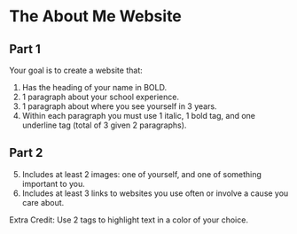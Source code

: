 # The About Me Website

## Part 1

Your goal is to create a website that:

1. Has the heading of your name in BOLD.
2. 1 paragraph about your school experience.
3. 1 paragraph about where you see yourself in 3 years.
4. Within each paragraph you must use 1 italic, 1 bold tag, and one underline tag (total of 3 given 2 paragraphs).

## Part 2
5. Includes at least 2 images: one of yourself, and one of something important to you.
6. Includes at least 3 links to websites you use often or involve a cause you care about.

Extra Credit: Use 2 tags to highlight text in a color of your choice.